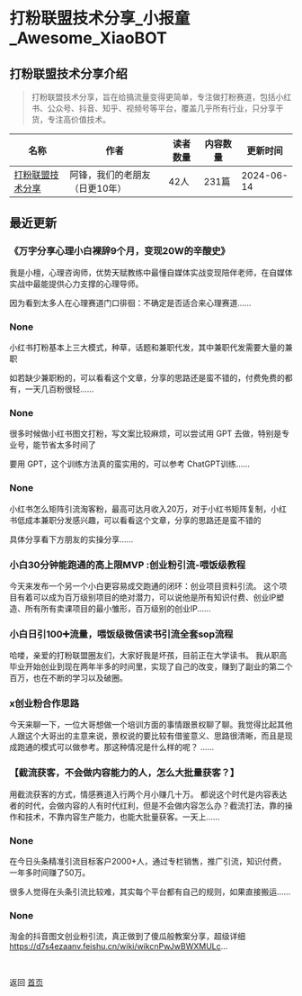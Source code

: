 # 打粉联盟技术分享_小报童_Awesome_XiaoBOT

## 打粉联盟技术分享介绍
> 打粉联盟技术分享，旨在给搞流量变得更简单，专注做打粉赛道，包括小红书、公众号、抖音、知乎、视频号等平台，覆盖几乎所有行业，只分享干货，专注高价值技术。  
  


|名称|作者|读者数量|内容数量|更新时间|
|---|---|---|---|---|
|[打粉联盟技术分享](https://xiaobot.net/p/DF001?refer=0b133df9-27dc-423b-8101-639049001c13)|阿锋，我们的老朋友（日更10年）|42人|231篇|2024-06-14|

## 最近更新
### 《万字分享心理小白裸辞9个月，变现20W的辛酸史》

我是小檀，心理咨询师，优势天赋教练中最懂自媒体实战变现陪伴老师，在自媒体实战中最能提供心力支撑的心理导师。

因为看到太多人在心理赛道门口徘徊：不确定是否适合来心理赛道......

### None

小红书打粉基本上三大模式，种草，话题和兼职代发，其中兼职代发需要大量的兼职

如若缺少兼职粉的，可以看看这个文章，分享的思路还是蛮不错的，付费免费的都有，一天几百粉很轻......

### None

很多时候做小红书图文打粉，写文案比较麻烦，可以尝试用 GPT 去做，特别是专业号，能节省太多时间了

要用 GPT，这个训练方法真的蛮实用的，可以参考 ChatGPT训练......

### None

小红书怎么矩阵引流淘客粉，最高可达月收入20万，对于小红书矩阵复制，小红书低成本兼职分发感兴趣，可以看看这个文章，分享的思路还是蛮不错的

具体分享看下方朋友的实操分享......

### 小白30分钟能跑通的高上限MVP :创业粉引流-喂饭级教程

今天来发布一个另一个小白更容易成交跑通的闭环：创业项目资料引流。
这个项目有着可以成为百万级别项目的绝对潜力，可以说他是所有知识付费、创业IP塑造、所有所有卖课项目的最小雏形，百万级别的创业IP......

### 小白日引100➕流量，喂饭级微信读书引流全套sop流程

哈喽，亲爱的打粉联盟圈友们，大家好我是坏孩，目前正在大学读书。
我从职高毕业开始创业到现在两年半多的时间里，实现了自己的改变，赚到了副业的第二个百万，也在不断的学习以及破圈。

### x创业粉合作思路

今天来聊一下，一位大哥想做一个培训方面的事情跟景权聊了聊。我觉得比起其他人跟这个大哥出的主意来说，景权说的要比较有借鉴意义、思路很清晰，而且是现成跑通的模式可以做参考。那这种情况是什么样的呢？
......

### 【截流获客，不会做内容能力的人，怎么大批量获客？】

用截流获客的方式，情感赛道入行两个月小赚几十万。
都说这个时代是内容表达者的时代，会做内容的人有时代红利，但是不会做内容怎么办？截流打法，靠的操作和技术，不靠内容生产能力，也能大批量获客。一天上......

### None

在今日头条精准引流目标客户2000+人，通过专栏销售，推广引流，知识付费，一年多时间赚了50万。

很多人觉得在头条引流比较难，其实每个平台都有自己的规则，如果直接搬运......

### None

淘金的抖音图文创业粉引流，真正做到了傻瓜般教案分享，超级详细
https://d7s4ezaanv.feishu.cn/wiki/wikcnPwJwBWXMULc...


<a href="https://github.com/Reno9527/awesome-xiaobot" style="color: white; text-decoration: none;">awesome-xiaobot</a>

返回 [首页](../README.md)
